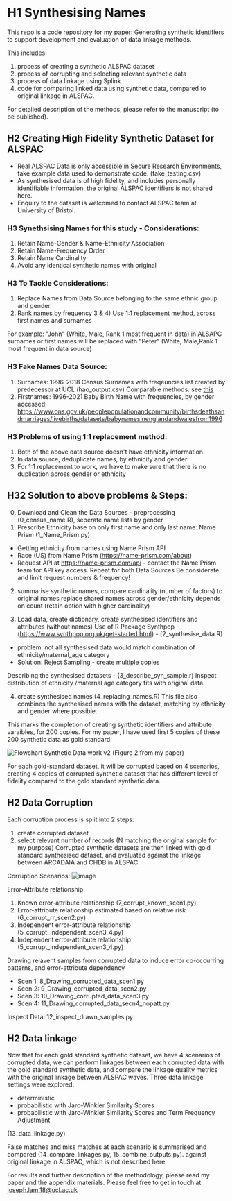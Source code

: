 # H1 Synthesising Names
This repo is a code repository for my paper: Generating synthetic identifiers to support development and evaluation of data linkage methods.

This includes:
1) process of creating a synthetic ALSPAC dataset
2) process of corrupting and selecting relevant synthetic data
3) process of data linkage using Splink
4) code for comparing linked data using synthetic data, compared to original linkage in ALSPAC. 

For detailed description of the methods, please refer to the manuscript (to be published).

## H2 Creating High Fidelity Synthetic Dataset for ALSPAC
- Real ALSPAC Data is only accessible in Secure Research Environments, fake example data used to demonstrate code. (fake_testing.csv)
- As synthesised data is of high fidelity, and includes personally identifiable information, the original ALSPAC identifiers is not shared here.
- Enquiry to the dataset is welcomed to contact ALSPAC team at University of Bristol.


### H3 Synethsising Names for this study - Considerations: 
1) Retain Name-Gender & Name-Ethnicity Association
2) Retain Name-Frequency Order
3) Retain Name Cardinality
4) Avoid any identical synthetic names with original

### H3 To Tackle Considerations:
1) Replace Names from Data Source belonging to the same ethnic group and gender
2) Rank names by frequency
3 & 4) Use 1:1 replacement method, across first names and surnames

For example:
"John" (White, Male, Rank 1 most frequent in data) in ALSAPC surnames or first names will be replaced with 
"Peter" (White, Male,Rank 1 most frequent in data source)

### H3 Fake Names Data Source:
1) Surnames: 1996-2018 Census Surnames with freqeuncies 
list created by predecessor at UCL (hao_output.csv)
Comparable methods: see [this]([url](https://eprints.lse.ac.uk/115497/1/WP_342.pdf)) 
3) Firstnames: 1996-2021 Baby Birth Name with frequencies, by gender
accessed: https://www.ons.gov.uk/peoplepopulationandcommunity/birthsdeathsandmarriages/livebirths/datasets/babynamesinenglandandwalesfrom1996

### H3 Problems of using 1:1 replacement method:
1) Both of the above data source doesn't have ethnicity information
2) In data source, deduplicate names, by ethnicity and gender
3) For 1:1 replacement to work, we have to make sure that there is no duplication across gender or ethnicity

## H32 Solution to above problems & Steps:
0) Download and Clean the Data Sources - preprocessing (0_census_name.R), seperate name lists by gender
1) Prescribe Ethnicity base on only first name and only last name: Name Prism (1_Name_Prism.py)
- Getting ethnicity from names using Name Prism API
- Race (US) from Name Prism (https://name-prism.com/about)
- Request API at https://name-prism.com/api - contact the Name Prism team for API key access.
Repeat for both Data Sources
Be considerate and limit request numbers & frequency!

2) summarise synthetic names, compare cardinality (number of factors) to original names 
replace shared names across gender/ethnicity depends on count (retain option with higher cardinality)

3) Load data, create dictionary, create synthesised identifiers and attributes (without names)
Use of R Package Synthpop (https://www.synthpop.org.uk/get-started.html) - (2_synthesise_data.R)
- problem: not all synthesised data would match combination of ethnicity/maternal_age category
- Solution: Reject Sampling - create multiple copies

Describing the synthesised datasets - (3_describe_syn_sample.r)
Inspect distribution of ethnicity /maternal age category fits with original data.

4) create synthesised names (4_replacing_names.R)
This file also combines the synthesised names with the dataset, matching by ethnicity and gender where possible.

This marks the completion of creating synthetic identifiers and attribute varaibles, for 200 copies.
For my paper, I have used first 5 copies of these 200 synthetic data as gold standard. 

![Flowchart Synthetic Data work v2](https://github.com/Jo-Lam/synthesise_identifiers_ALSPAC/assets/56257474/14928f62-a283-4d67-8739-caf7dbead3ef) (Figure 2 from my paper)

For each gold-standard dataset, it will be corrupted based on 4 scenarios, creating 4 copies of corrupted synthetic dataset that has different level of fidelity compared to the gold standard synthetic data.

## H2 Data Corruption 
Each corruption process is split into 2 steps:
1) create corrupted dataset
2) select relevant number of records (N matching the original sample for my purpose)
Corrupted synthetic datasets are then linked with gold standard synthesised dataset, and evaluated against the linkage between ARCADAIA and CHDB in ALSPAC. 

Corruption Scenarios:
![image](https://github.com/Jo-Lam/synthesise_identifiers_ALSPAC/assets/56257474/75b0008a-6ffa-4930-9c14-7bff5faaf5c6)

Error-Attribute relationship
1) Known error-attribute relationship (7_corrupt_known_scen1.py)
2) Error-attribute relationship estimated based on relative risk (6_corrupt_rr_scen2.py)
3) Independent error-attribute relationship (5_corrupt_independent_scen3_4.py)
4) Independent error-attribute relationship (5_corrupt_independent_scen3_4.py)

Drawing relavent samples from corrupted data to induce error co-occurring patterns, and error-attribute dependency
- Scen 1: 8_Drawing_corrupted_data_scen1.py
- Scen 2: 9_Drawing_corrupted_data_scen2.py
- Scen 3: 10_Drawing_corrupted_data_scen3.py
- Scen 4: 11_Drawing_corrupted_data_secn4_nopatt.py

Inspect Data:  12_inspect_drawn_samples.py

## H2 Data linkage
Now that for each gold standard synthetic dataset, we have 4 scenarios of corrupted data, we can perform linkages between each corrupted data with the gold standard synthetic data, and compare the linkage quality metrics with the original linkage between  ALSPAC waves. Three data linkage settings were explored:
- deterministic
- probabilistic with Jaro-Winkler Similarity Scores
- probabilistic with Jaro-Winkler Similarity Scores and Term Frequency Adjustment

(13_data_linkage.py)

False matches and miss matches at each scenario is summarised and compared (14_compare_linkages.py, 15_combine_outputs.py).
against original linkage in ALSPAC, which is not described here.

For results and further description of the methodology, please read my paper and the appendix materials.
Please feel free to get in touch at joseph.lam.18@ucl.ac.uk
